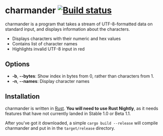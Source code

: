 # charmander [![Build status](https://travis-ci.org/ogham/charmander.svg)](https://travis-ci.org/ogham/charmander)

charmander is a program that takes a stream of UTF-8-formatted data on standard input, and displays information about the characters.

- Displays characters with their numeric and hex values
- Contains list of character names
- Highlights invalid UTF-8 input in red

<!--

## Screenshot

![Screenshot of charmander](screenshot.png)
 -->


## Options

- **-b**, **--bytes**: Show index in bytes from 0, rather than characters from 1.
- **-n**, **--names**: Display character names


## Installation

charmander is written in [Rust](http://rust-lang.org). **You will need to use Rust Nightly**, as it needs features that have not currently landed in Stable 1.0 or Beta 1.1.

After you've got it downloaded, a simple `cargo build --release` will compile charmander and put in in the `target/release` directory.
